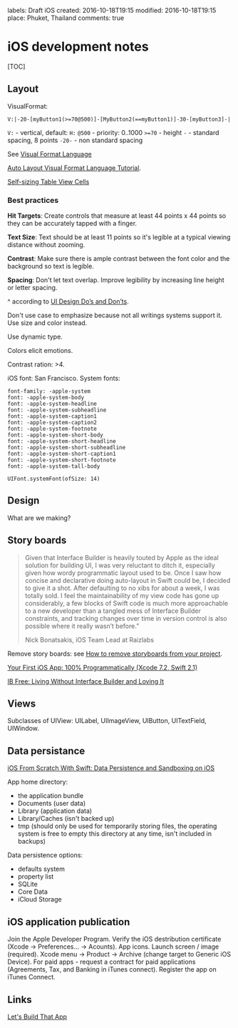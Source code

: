 labels: Draft
        iOS
created: 2016-10-18T19:15
modified: 2016-10-18T19:15
place: Phuket, Thailand
comments: true

# iOS development notes

[TOC]

## Layout

VisualFormat:
```text
V:|-20-[myButton1(>=70@500)]-[MyButton2(==myButton1)]-30-[myButton3]-|
```
`V:` - vertical, default: `H:`
`@500` - priority: 0..1000
`>=70` - height
`-` - standard spacing, 8 points
`-20-` - non standard spacing

See [Visual Format Language](https://developer.apple.com/library/content/documentation/UserExperience/Conceptual/AutolayoutPG/VisualFormatLanguage.html)

[Auto Layout Visual Format Language Tutorial](https://www.raywenderlich.com/110393/auto-layout-visual-format-language-tutorial).

[Self-sizing Table View Cells](https://www.raywenderlich.com/129059/self-sizing-table-view-cells)

### Best practices

**Hit Targets**: Create controls that measure at least 44 points x 44 points so they can be accurately tapped with a finger.

**Text Size**: Text should be at least 11 points so it's legible at a typical viewing distance without zooming.

**Contrast**: Make sure there is ample contrast between the font color and the background so text is legible.

**Spacing**: Don't let text overlap. Improve legibility by increasing line height or letter spacing.

^ according to [UI Design Do’s and Don’ts](https://developer.apple.com/design/tips/).

Don't use case to emphasize because not all writings systems support it. Use size and color instead.

Use dynamic type.

Colors elicit emotions.

Contrast ration: >4.

iOS font: San Francisco.
System fonts:
```
font-family: -apple-system
font: -apple-system-body
font: -apple-system-headline
font: -apple-system-subheadline
font: -apple-system-caption1
font: -apple-system-caption2
font: -apple-system-footnote
font: -apple-system-short-body
font: -apple-system-short-headline
font: -apple-system-short-subheadline
font: -apple-system-short-caption1
font: -apple-system-short-footnote
font: -apple-system-tall-body
```

`UIFont.systemFont(ofSize: 14)`

## Design

What are we making?

## Story boards

> Given that Interface Builder is heavily touted by Apple as the ideal solution for building UI, I was very reluctant to ditch it, especially given how wordy programmatic layout used to be. Once I saw how concise and declarative doing auto-layout in Swift could be, I decided to give it a shot. After defaulting to no xibs for about a week, I was totally sold. I feel the maintainability of my view code has gone up considerably, a few blocks of Swift code is much more approachable to a new developer than a tangled mess of Interface Builder constraints, and tracking changes over time in version control is also possible where it really wasn’t before.”
>
> Nick Bonatsakis, iOS Team Lead at Raizlabs

Remove story boards: see [How to remove storyboards from your project](https://www.weheartswift.com/remove-storyboard-from-project/).

[Your First iOS App: 100% Programmatically (Xcode 7.2, Swift 2.1)](https://medium.com/@danstepanov/your-first-ios-app-100-programmatically-xcode-7-2-swift-2-1-9946d09610c4)

[IB Free: Living Without Interface Builder and Loving It](https://www.raizlabs.com/dev/2016/08/ib-free-living-without-interface-builder/)

## Views

Subclasses of UIView: UILabel, UIImageView, UIButton, UITextField, UIWindow.

## Data persistance

[iOS From Scratch With Swift: Data Persistence and Sandboxing on iOS](https://code.tutsplus.com/tutorials/ios-from-scratch-with-swift-data-persistence-and-sandboxing-on-ios--cms-25505)

App home directory:

- the application bundle
- Documents (user data)
- Library (application data)
- Library/Caches (isn't backed up)
- tmp (should only be used for temporarily storing files, the operating system is free to empty this directory at any time, isn't included in backups)

Data persistence options:

- defaults system
- property list
- SQLite
- Core Data
- iCloud Storage

## iOS application publication

Join the Apple Developer Program.
Verify the iOS destribution certificate (Xcode -> Preferences... -> Acounts).
App icons.
Launch screen / image (required).
Xcode menu -> Product -> Archive (change target to Generic iOS Device).
For paid apps - request a contract for paid applications (Agreements, Tax, and Banking in iTunes connect).
Register the app on iTunes Connect.

## Links

[Let's Build That App](http://letsbuildthatapp.com/)
